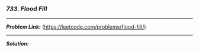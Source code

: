### ***733. Flood Fill***

<hr>

***Problem Link:*** (https://leetcode.com/problems/flood-fill/)

<hr>

***Solution:***
